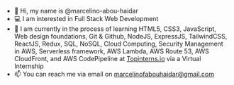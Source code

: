 - 📛 Hi, my name is @marcelino-abou-haidar
- 💻 I am interested in Full Stack Web Development
- 👷  I am currently in the process of learning HTML5, CSS3, JavaScript, Web design foundations, Git & Github, NodeJS, ExpressJS, TailwindCSS, ReactJS, Redux, SQL, NoSQL, Cloud Computing, Security Management in AWS, Serverless framework, AWS Lambda, AWS Route 53, AWS CloudFront, and AWS CodePipeline at [Topinterns.io](url) via a Virtual Internship
- 📫 You can reach me via email on marcelinofabouhaidar@gmail.com

